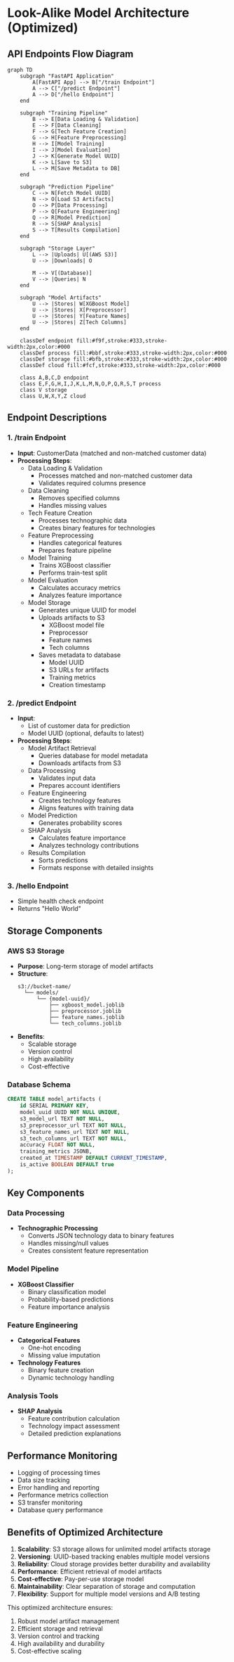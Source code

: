 # Look-Alike Model Architecture (Optimized)

## API Endpoints Flow Diagram

```mermaid
graph TD
    subgraph "FastAPI Application"
        A[FastAPI App] --> B["/train Endpoint"]
        A --> C["/predict Endpoint"]
        A --> D["/hello Endpoint"]
    end

    subgraph "Training Pipeline"
        B --> E[Data Loading & Validation]
        E --> F[Data Cleaning]
        F --> G[Tech Feature Creation]
        G --> H[Feature Preprocessing]
        H --> I[Model Training]
        I --> J[Model Evaluation]
        J --> K[Generate Model UUID]
        K --> L[Save to S3]
        L --> M[Save Metadata to DB]
    end

    subgraph "Prediction Pipeline"
        C --> N[Fetch Model UUID]
        N --> O[Load S3 Artifacts]
        O --> P[Data Processing]
        P --> Q[Feature Engineering]
        Q --> R[Model Prediction]
        R --> S[SHAP Analysis]
        S --> T[Results Compilation]
    end

    subgraph "Storage Layer"
        L --> |Uploads| U[(AWS S3)]
        U --> |Downloads| O
        
        M --> V[(Database)]
        V --> |Queries| N
    end

    subgraph "Model Artifacts"
        U --> |Stores| W[XGBoost Model]
        U --> |Stores| X[Preprocessor]
        U --> |Stores| Y[Feature Names]
        U --> |Stores| Z[Tech Columns]
    end

    classDef endpoint fill:#f9f,stroke:#333,stroke-width:2px,color:#000
    classDef process fill:#bbf,stroke:#333,stroke-width:2px,color:#000
    classDef storage fill:#bfb,stroke:#333,stroke-width:2px,color:#000
    classDef cloud fill:#fcf,stroke:#333,stroke-width:2px,color:#000
    
    class A,B,C,D endpoint
    class E,F,G,H,I,J,K,L,M,N,O,P,Q,R,S,T process
    class V storage
    class U,W,X,Y,Z cloud
```

## Endpoint Descriptions

### 1. /train Endpoint
- **Input**: CustomerData (matched and non-matched customer data)
- **Processing Steps**:
  - Data Loading & Validation
    - Processes matched and non-matched customer data
    - Validates required columns presence
  - Data Cleaning
    - Removes specified columns
    - Handles missing values
  - Tech Feature Creation
    - Processes technographic data
    - Creates binary features for technologies
  - Feature Preprocessing
    - Handles categorical features
    - Prepares feature pipeline
  - Model Training
    - Trains XGBoost classifier
    - Performs train-test split
  - Model Evaluation
    - Calculates accuracy metrics
    - Analyzes feature importance
  - Model Storage
    - Generates unique UUID for model
    - Uploads artifacts to S3
      - XGBoost model file
      - Preprocessor
      - Feature names
      - Tech columns
    - Saves metadata to database
      - Model UUID
      - S3 URLs for artifacts
      - Training metrics
      - Creation timestamp

### 2. /predict Endpoint
- **Input**: 
  - List of customer data for prediction
  - Model UUID (optional, defaults to latest)
- **Processing Steps**:
  - Model Artifact Retrieval
    - Queries database for model metadata
    - Downloads artifacts from S3
  - Data Processing
    - Validates input data
    - Prepares account identifiers
  - Feature Engineering
    - Creates technology features
    - Aligns features with training data
  - Model Prediction
    - Generates probability scores
  - SHAP Analysis
    - Calculates feature importance
    - Analyzes technology contributions
  - Results Compilation
    - Sorts predictions
    - Formats response with detailed insights

### 3. /hello Endpoint
- Simple health check endpoint
- Returns "Hello World"

## Storage Components

### AWS S3 Storage
- **Purpose**: Long-term storage of model artifacts
- **Structure**:
  ```
  s3://bucket-name/
    └── models/
        └── {model-uuid}/
            ├── xgboost_model.joblib
            ├── preprocessor.joblib
            ├── feature_names.joblib
            └── tech_columns.joblib
  ```
- **Benefits**:
  - Scalable storage
  - Version control
  - High availability
  - Cost-effective

### Database Schema
```sql
CREATE TABLE model_artifacts (
    id SERIAL PRIMARY KEY,
    model_uuid UUID NOT NULL UNIQUE,
    s3_model_url TEXT NOT NULL,
    s3_preprocessor_url TEXT NOT NULL,
    s3_feature_names_url TEXT NOT NULL,
    s3_tech_columns_url TEXT NOT NULL,
    accuracy FLOAT NOT NULL,
    training_metrics JSONB,
    created_at TIMESTAMP DEFAULT CURRENT_TIMESTAMP,
    is_active BOOLEAN DEFAULT true
);
```

## Key Components

### Data Processing
- **Technographic Processing**
  - Converts JSON technology data to binary features
  - Handles missing/null values
  - Creates consistent feature representation

### Model Pipeline
- **XGBoost Classifier**
  - Binary classification model
  - Probability-based predictions
  - Feature importance analysis

### Feature Engineering
- **Categorical Features**
  - One-hot encoding
  - Missing value imputation
- **Technology Features**
  - Binary feature creation
  - Dynamic technology handling

### Analysis Tools
- **SHAP Analysis**
  - Feature contribution calculation
  - Technology impact assessment
  - Detailed prediction explanations

## Performance Monitoring
- Logging of processing times
- Data size tracking
- Error handling and reporting
- Performance metrics collection
- S3 transfer monitoring
- Database query performance

## Benefits of Optimized Architecture
1. **Scalability**: S3 storage allows for unlimited model artifacts storage
2. **Versioning**: UUID-based tracking enables multiple model versions
3. **Reliability**: Cloud storage provides better durability and availability
4. **Performance**: Efficient retrieval of model artifacts
5. **Cost-effective**: Pay-per-use storage model
6. **Maintainability**: Clear separation of storage and computation
7. **Flexibility**: Support for multiple model versions and A/B testing

This optimized architecture ensures:
1. Robust model artifact management
2. Efficient storage and retrieval
3. Version control and tracking
4. High availability and durability
5. Cost-effective scaling

